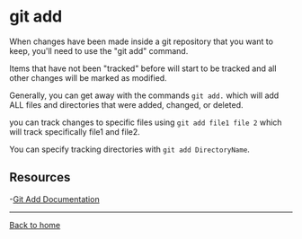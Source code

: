 # git add

When changes have been made inside a git repository that you want to keep, you'll need to use the "git add" command.

Items that have not been "tracked" before will start to be tracked and all other changes will be marked as modified.

Generally, you can get away with the commands `git add.` which will add ALL files and directories that were added, changed, or deleted.

you can track changes to specific files using `git add file1 file 2` which will track specifically file1 and file2.

You can specify tracking directories with `git add DirectoryName`.

## Resources

-[Git Add Documentation](https://git-scm.com/docs/git-add)

---

[Back to home](../Readme.md)